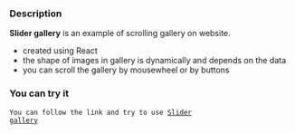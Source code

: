 ### Description

**Slider gallery** is an example of scrolling gallery on website.

* created using React
* the shape of images in gallery is dynamically and depends on the data
* you can scroll the gallery by mousewheel or by buttons


### You can try it

<code>You can follow the link and try to use [Slider gallery]()
</code>

<!-- ### Maintability: -->
<!-- <a href="https://codeclimate.com/github/Loresina/frontend-bootcamp-project-12/maintainability"><img src="https://api.codeclimate.com/v1/badges/646791e2f2e9841fdf30/maintainability" /></a> -->
